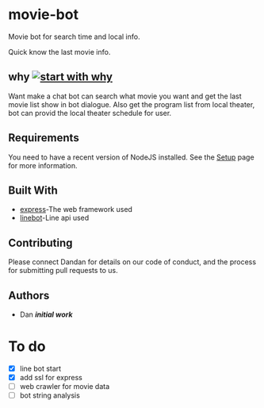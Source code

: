 
# movie-bot
Movie bot for search time and local info. 

Quick know the last movie info.

## why [![start with why](https://img.shields.io/badge/start%20with-why%3F-brightgreen.svg?style=flat)](http://www.ted.com/talks/simon_sinek_how_great_leaders_inspire_action)
Want make a chat bot can search what movie you want and get the last movie list show in bot dialogue. 
Also get the program list from local theater, bot can provid the local theater schedule for user.

## Requirements

You need to have a recent version of NodeJS installed. See the [Setup](https://nodejs.org/en/) page for more information.

## Built With
- [express](https://expressjs.com/)-The web framework used
- [linebot](https://github.com/boybundit/linebot)-Line api used

## Contributing

Please connect Dandan for details on our code of conduct, and the process for submitting pull requests to us.

## Authors
- Dan __*initial work*__ 


# To do
- [x] line bot start
- [x] add ssl for express
- [ ] web crawler for movie data
- [ ] bot string analysis
